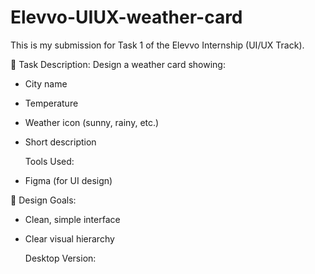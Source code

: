 # Elevvo-UIUX-weather-card
This is my submission for  Task 1 of the Elevvo Internship (UI/UX Track).

📌 Task Description:
Design a weather card showing:
- City name
- Temperature
- Weather icon (sunny, rainy, etc.)
- Short description

  Tools Used:
- Figma (for UI design)

 🎯 Design Goals:
- Clean, simple interface
- Clear visual hierarchy

   Desktop Version:
  
